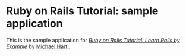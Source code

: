 # Ruby on Rails Tutorial: sample application

This is the sample application for
[*Ruby on Rails Tutorial: Learn Rails by Example*](http://railstutorial.org/)
by [Michael Hartl](https://michaelhartl.com/).
